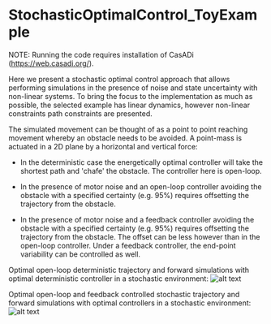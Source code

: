 # StochasticOptimalControl_ToyExample

NOTE: Running the code requires installation of CasADi (https://web.casadi.org/).

Here we present a stochastic optimal control approach that allows performing simulations in the presence of noise and state uncertainty with non-linear systems.
To bring the focus to the implementation as much as possible, the selected example has linear dynamics, however non-linear constraints path constraints are presented.

The simulated movement can be thought of as a point to point reaching movement whereby an obstacle needs to be avoided. A point-mass is actuated in a 2D plane by a horizontal and vertical force:

- In the deterministic case the energetically optimal controller will take the shortest path and 'chafe' the obstacle. The controller here is open-loop.

- In the presence of motor noise and an open-loop controller avoiding the obstacle with a specified certainty (e.g. 95%) requires offsetting the trajectory from the obstacle.

- In the presence of motor noise and a feedback controller avoiding the obstacle with a specified certainty (e.g. 95%) requires offsetting the trajectory from the obstacle. The offset can be less however than in the open-loop controller. Under a feedback controller, the end-point variability can be controlled as well.


Optimal open-loop deterministic trajectory and forward simulations with optimal deterministic controller in a stochastic environment:
![alt text](https://github.com/tomvanwouwe1992/StochasticOptimalControl_ToyExample/blob/master/nominalSolution.jpg)


Optimal open-loop and feedback controlled stochastic trajectory and forward simulations with optimal controllers in a stochastic environment:
![alt text](https://github.com/tomvanwouwe1992/StochasticOptimalControl_ToyExample/blob/master/stochasticSolutionOLvsFB.jpg)
